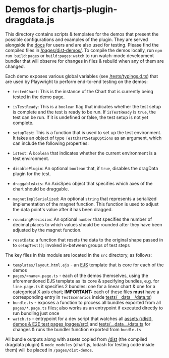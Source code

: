 # Demos for chartjs-plugin-dragdata.js

This directory contains scripts & templates for the demos that present the possible configurations and examples of the plugin. They are served alongside the [docs](TODO) for users and are also used for testing. Please find the compiled files in [/pages/dist-demos/](/pages/dist-demos). To compile the demos locally, run `npm run build:pages` or `build:pages:watch` to run watch-mode development bundler that will observe for changes in files & rebuild when any of them are changed.

Each demo exposes various global variables (see [/tests/typings.d.ts](/tests/typings.d.ts)) that are used by Playwright to perform end-to-end testing on the demos:

- `testedChart`: This is the instance of the Chart that is currently being tested in the demo page.

- `isTestReady`: This is a `boolean` flag that indicates whether the test setup is complete and the test is ready to be run. If `isTestReady` is `true`, the test can be run. If it is undefined or false, the test setup is not yet complete.

- `setupTest`: This is a function that is used to set up the test environment. It takes an object of type `TestChartSetupOptions` as an argument, which can include the following properties:

- `isTest`: A `boolean` that indicates whether the current environment is a test environment.

- `disablePlugin`: An optional `boolean` that, if `true`, disables the dragData plugin for the test.

- `draggableAxis`: An AxisSpec object that specifies which axes of the chart should be draggable.

- `magnetImplSerialized`: An optional `string` that represents a serialized implementation of the magnet function. This function is used to adjust the data point's value after it has been dragged.

- `roundingPrecision`: An optional `number` that specifies the number of decimal places to which values should be rounded after they have been adjusted by the magnet function.

- `resetData`: a function that resets the data to the original shape passed in to `setupTest()`; invoked in-between groups of test steps

The key files in this module are located in the `src` directory, as follows:

- `templates/layout.html.ejs` - an [EJS](https://ejs.co/) template that is core for each of the demos
- `pages/<name>.page.ts` - each of the demos themselves, using the aforementioned EJS template as its core & specifying bundles, e.g. for `line.page.ts` it specifies 2 bundles: one for a linear chart & one for a categorical X axis chart; **IMPORTANT:** each of these files **must** have a corresponding entry in `TestScenarios` inside [tests/\_\_data\_\_/data.ts](/tests/__data__/data.ts))
- `bundle.ts` - exposes a function to process all bundles exported from all `pages/*.page.ts` files; also works as an entrypoint if executed directly to run bundling just once
- `watch.ts` - entrypoint for a dev script that watches all [assets (/dist)](/dist), [demos & E2E test pages (pages/src)](/pages/src/) and [tests/\_\_data\_\_/data.ts](/tests/__data__/data.ts) for changes & runs the bundler function exported from `bundle.ts`

All bundle outputs along with assets copied from [/dist](/dist) (the compiled dragdata plugin) & `node_modules` (chart.js, lodash for testing code inside them) will be placed in `/pages/dist-demos`.
